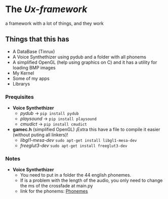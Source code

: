 # The _Ux-framework_
a framework with a lot of things, and they work
## Things that this has
- A DataBase (Tinrux)
- A Voice Synthethizer using pydub and a folder with all phonems
- A simplified OpenGL (help using graphics on C) and it has a utility for loading BMP images
- My Kernel
- Some of my apps
- Librarys

### Prequisites

- **Voice Synthethizer**
	- *pydub* → ```pip install pydub```
	- *playsound* → ```pip install playsound```
	- *cmudict* → ```pip install cmudict```
- **gamec.h** (simplified OpenGL) ¡Extra this have a file to compile it easier (without puting all linkers)!
	- *libgl1-mesa-dev* ```sudo apt-get install libgl1-mesa-dev```
	- *freeglut3-dev* ```sudo apt-get install freeglut3-dev```


### Notes
- **Voice Synthethizer**
	- You need to put in a folder the 44 english phonemes.
	- If is a problem with the length of the audio, you only need to change the ms of the crossfade at main.py
	- link for the phonems: <a href="https://github.com/moh3n9595/phonemes-dataset">Phonemes</a>
